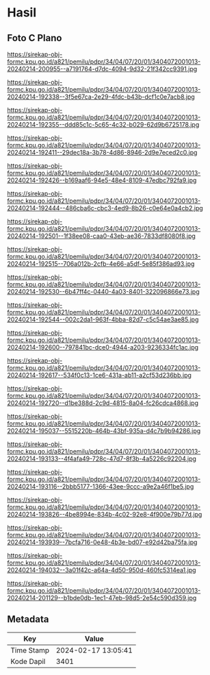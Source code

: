 # Hasil

## Foto C Plano

https://sirekap-obj-formc.kpu.go.id/a821/pemilu/pdpr/34/04/07/20/01/3404072001013-20240214-200955--a7191764-d7dc-4094-9d32-21f342cc9391.jpg

https://sirekap-obj-formc.kpu.go.id/a821/pemilu/pdpr/34/04/07/20/01/3404072001013-20240214-192338--3f5e67ca-2e29-4fdc-b43b-dcf1c0e7acb8.jpg

https://sirekap-obj-formc.kpu.go.id/a821/pemilu/pdpr/34/04/07/20/01/3404072001013-20240214-192355--ddd85c1c-5c65-4c32-b029-62d9b6725178.jpg

https://sirekap-obj-formc.kpu.go.id/a821/pemilu/pdpr/34/04/07/20/01/3404072001013-20240214-192411--29dec18a-3b78-4d86-8946-2d9e7eced2c0.jpg

https://sirekap-obj-formc.kpu.go.id/a821/pemilu/pdpr/34/04/07/20/01/3404072001013-20240214-192426--b169aaf6-94e5-48e4-8109-47edbc792fa9.jpg

https://sirekap-obj-formc.kpu.go.id/a821/pemilu/pdpr/34/04/07/20/01/3404072001013-20240214-192444--486cba6c-cbc3-4ed9-8b26-c0e64e0a4cb2.jpg

https://sirekap-obj-formc.kpu.go.id/a821/pemilu/pdpr/34/04/07/20/01/3404072001013-20240214-192501--1f38ee08-caa0-43eb-ae36-7833df8080f8.jpg

https://sirekap-obj-formc.kpu.go.id/a821/pemilu/pdpr/34/04/07/20/01/3404072001013-20240214-192515--706a012b-2cfb-4e66-a5df-5e85f386ad93.jpg

https://sirekap-obj-formc.kpu.go.id/a821/pemilu/pdpr/34/04/07/20/01/3404072001013-20240214-192530--6b47ff4c-0440-4a03-8401-322096866e73.jpg

https://sirekap-obj-formc.kpu.go.id/a821/pemilu/pdpr/34/04/07/20/01/3404072001013-20240214-192544--002c2da1-963f-4bba-82d7-c5c54ae3ae85.jpg

https://sirekap-obj-formc.kpu.go.id/a821/pemilu/pdpr/34/04/07/20/01/3404072001013-20240214-192600--797841bc-dce0-4944-a203-9236334fc1ac.jpg

https://sirekap-obj-formc.kpu.go.id/a821/pemilu/pdpr/34/04/07/20/01/3404072001013-20240214-192617--534f0c13-1ce6-431a-ab11-a2cf53d236bb.jpg

https://sirekap-obj-formc.kpu.go.id/a821/pemilu/pdpr/34/04/07/20/01/3404072001013-20240214-192720--d1be388d-2c9d-4815-8a04-fc26cdca4868.jpg

https://sirekap-obj-formc.kpu.go.id/a821/pemilu/pdpr/34/04/07/20/01/3404072001013-20240214-195037--5515220b-464b-43bf-935a-d4c7b9b94286.jpg

https://sirekap-obj-formc.kpu.go.id/a821/pemilu/pdpr/34/04/07/20/01/3404072001013-20240214-193133--4f4afa49-728c-47d7-8f3b-4a5226c92204.jpg

https://sirekap-obj-formc.kpu.go.id/a821/pemilu/pdpr/34/04/07/20/01/3404072001013-20240214-193116--2bbb5177-1366-43ee-9ccc-a9e2a46f1be5.jpg

https://sirekap-obj-formc.kpu.go.id/a821/pemilu/pdpr/34/04/07/20/01/3404072001013-20240214-193826--4be8994e-834b-4c02-92e8-4f900e79b77d.jpg

https://sirekap-obj-formc.kpu.go.id/a821/pemilu/pdpr/34/04/07/20/01/3404072001013-20240214-193939--7bcfa716-0e48-4b3e-bd07-e92d42ba75fa.jpg

https://sirekap-obj-formc.kpu.go.id/a821/pemilu/pdpr/34/04/07/20/01/3404072001013-20240214-194032--3a01f42c-a64a-4d50-950d-460fc5314ea1.jpg

https://sirekap-obj-formc.kpu.go.id/a821/pemilu/pdpr/34/04/07/20/01/3404072001013-20240214-201129--b1bde0db-1ec1-47eb-98d5-2e54c590d359.jpg


## Metadata

| Key        | Value               |
| ---------- | ------------------- |
| Time Stamp | 2024-02-17 13:05:41 |
| Kode Dapil | 3401                |




